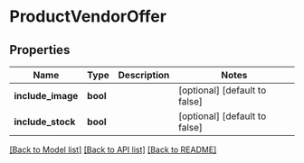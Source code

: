 # ProductVendorOffer

## Properties
Name | Type | Description | Notes
------------ | ------------- | ------------- | -------------
**include_image** | **bool** |  | [optional] [default to false]
**include_stock** | **bool** |  | [optional] [default to false]

[[Back to Model list]](../README.md#documentation-for-models) [[Back to API list]](../README.md#documentation-for-api-endpoints) [[Back to README]](../README.md)


